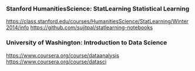 ### Stanford HumanitiesScience: StatLearning Statistical Learning
https://class.stanford.edu/courses/HumanitiesScience/StatLearning/Winter2014/info
https://github.com/sujitpal/statlearning-notebooks

### University of Washington: Introduction to Data Science
https://www.coursera.org/course/dataanalysis
https://www.coursera.org/course/datasci
